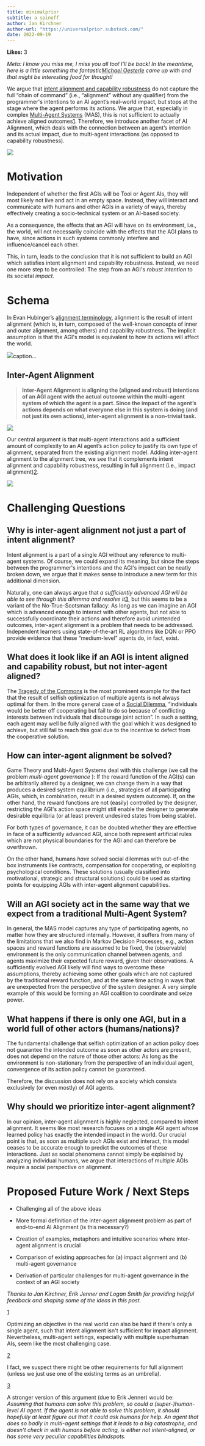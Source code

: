 ```yaml
---
title: minimalprior
subtitle: a spinoff
author: Jan Kirchner
author-url: "https://universalprior.substack.com/"
date: 2022-09-19
---
```


**Likes:** 3

_Meta: I know you miss me, I miss you all too! I’ll be back! In the meantime, here is a little something the fantastic[Michael Oesterle](https://www.linkedin.com/in/michael-oesterle/?originalSubdomain=de) came up with and that might be interesting food for thought!_

We argue that [intent alignment and capability robustness](https://www.alignmentforum.org/posts/SzecSPYxqRa5GCaSF/clarifying-inner-alignment-terminology) do not capture the full “chain of command” (i.e., “alignment” without any qualifier) from the programmer's intentions to an AI agent’s real-world impact, but stops at the stage where the agent performs its actions. We argue that, especially in complex [Multi-Agent Systems](https://en.wikipedia.org/wiki/Multi-agent_system) (MAS), this is not sufficient to actually achieve aligned outcomes[1](https://universalprior.substack.com/p/the-inter-agent-facet-of-ai-alignment#footnote-1-73850726). Therefore, we introduce another facet of AI Alignment, which deals with the connection between an agent’s intention and its actual impact, due to multi-agent interactions (as opposed to capability robustness).

[![](https://substackcdn.com/image/fetch/w_1456,c_limit,f_auto,q_auto:good,fl_progressive:steep/https%3A%2F%2Fbucketeer-e05bbc84-baa3-437e-9518-adb32be77984.s3.amazonaws.com%2Fpublic%2Fimages%2F122353f4-7fa8-45c4-9f02-783b17a8c2c6_1024x1024.png)](https://substackcdn.com/image/fetch/f_auto,q_auto:good,fl_progressive:steep/https%3A%2F%2Fbucketeer-e05bbc84-baa3-437e-9518-adb32be77984.s3.amazonaws.com%2Fpublic%2Fimages%2F122353f4-7fa8-45c4-9f02-783b17a8c2c6_1024x1024.png)

# Motivation

Independent of whether the first AGIs will be Tool or Agent AIs, they will most likely not live and act in an empty space. Instead, they will interact and communicate with humans and other AGIs in a variety of ways, thereby effectively creating a socio-technical system or an AI-based society.

As a consequence, the effects that an AGI will have on its environment, i.e., the world, will not necessarily coincide with the effects that the AGI plans to have, since actions in such systems commonly interfere and influence/cancel each other.

This, in turn, leads to the conclusion that it is not sufficient to build an AGI which satisfies intent alignment and capability robustness. Instead, we need one more step to be controlled: The step from an AGI's _robust intention_ to its societal _impact_.

# Schema

In Evan Hubinger’s [alignment terminology](https://www.alignmentforum.org/posts/SzecSPYxqRa5GCaSF/clarifying-inner-alignment-terminology), alignment is the result of intent alignment (which is, in turn, composed of the well-known concepts of inner and outer alignment, among others) and capability robustness. The implicit assumption is that the AGI's model is equivalent to how its actions will affect the world.

[![](https://substackcdn.com/image/fetch/w_1456,c_limit,f_auto,q_auto:good,fl_progressive:steep/https%3A%2F%2Fbucketeer-e05bbc84-baa3-437e-9518-adb32be77984.s3.amazonaws.com%2Fpublic%2Fimages%2F73a3aeb7-b738-4cdc-97f1-cf6d7afc336c_402x242.png)](https://substackcdn.com/image/fetch/f_auto,q_auto:good,fl_progressive:steep/https%3A%2F%2Fbucketeer-e05bbc84-baa3-437e-9518-adb32be77984.s3.amazonaws.com%2Fpublic%2Fimages%2F73a3aeb7-b738-4cdc-97f1-cf6d7afc336c_402x242.png)caption...

## Inter-Agent Alignment

>  **Inter-Agent Alignment is aligning the (aligned and robust) intentions of an AGI agent with the actual outcome within the multi-agent system of which the agent is a part. Since the impact of the agent’s actions depends on what everyone else in this system is doing (and not just its own actions), inter-agent alignment is a non-trivial task.**

[![](https://substackcdn.com/image/fetch/w_1456,c_limit,f_auto,q_auto:good,fl_progressive:steep/https%3A%2F%2Fbucketeer-e05bbc84-baa3-437e-9518-adb32be77984.s3.amazonaws.com%2Fpublic%2Fimages%2F861a63b4-8f1f-40b4-ba58-38356ebef039_642x242.png)](https://substackcdn.com/image/fetch/f_auto,q_auto:good,fl_progressive:steep/https%3A%2F%2Fbucketeer-e05bbc84-baa3-437e-9518-adb32be77984.s3.amazonaws.com%2Fpublic%2Fimages%2F861a63b4-8f1f-40b4-ba58-38356ebef039_642x242.png)

Our central argument is that multi-agent interactions add a sufficient amount of complexity to an AI agent’s action policy to justify its own type of alignment, separated from the existing alignment model. Adding inter-agent alignment to the alignment tree, we see that it complements intent alignment and capability robustness, resulting in full alignment (i.e., impact alignment)[2](https://universalprior.substack.com/p/the-inter-agent-facet-of-ai-alignment#footnote-2-73850726). 

[![](https://substackcdn.com/image/fetch/w_1456,c_limit,f_auto,q_auto:good,fl_progressive:steep/https%3A%2F%2Fbucketeer-e05bbc84-baa3-437e-9518-adb32be77984.s3.amazonaws.com%2Fpublic%2Fimages%2F899355b4-3aec-47b3-9ef2-a78ca07ad89b_1920x2048.png)](https://substackcdn.com/image/fetch/f_auto,q_auto:good,fl_progressive:steep/https%3A%2F%2Fbucketeer-e05bbc84-baa3-437e-9518-adb32be77984.s3.amazonaws.com%2Fpublic%2Fimages%2F899355b4-3aec-47b3-9ef2-a78ca07ad89b_1920x2048.png)

# Challenging Questions

## Why is inter-agent alignment not just a part of intent alignment? 

Intent alignment is a part of a single AGI without any reference to multi-agent systems. Of course, we could expand its meaning, but since the steps between the programmer's intentions and the AGI's impact can be neatly broken down, we argue that it makes sense to introduce a new term for this additional dimension.

Naturally, one can always argue that _a sufficiently advanced AGI will be able to see through this dilemma and resolve it_[3](https://universalprior.substack.com/p/the-inter-agent-facet-of-ai-alignment#footnote-3-73850726), but this seems to be a variant of the No-True-Scotsman fallacy: As long as we can imagine an AGI which is advanced enough to interact with other agents, but not able to successfully coordinate their actions and therefore avoid unintended outcomes, inter-agent alignment is a problem that needs to be addressed. Independent learners using state-of-the-art RL algorithms like DQN or PPO provide evidence that these “medium-level” agents do, in fact, exist.

## What does it look like if an AGI is intent aligned and capability robust, but not inter-agent aligned? 

The [Tragedy of the Commons](https://en.wikipedia.org/wiki/Tragedy_of_the_commons) is the most prominent example for the fact that the result of selfish optimization of multiple agents is not always optimal for them. In the more general case of a [Social Dilemma](https://en.wikipedia.org/wiki/Collective_action_problem), “individuals would be better off cooperating but fail to do so because of conflicting interests between individuals that discourage joint action”. In such a setting, each agent may well be fully aligned with the goal which it was designed to achieve, but still fail to reach this goal due to the incentive to defect from the cooperative solution.

## How can inter-agent alignment be solved?

Game Theory and Multi-Agent Systems deal with this challenge (we call the problem _multi-agent governance_ ): If the reward function of the AGI(s) can be arbitrarily altered by a designer, we can change them in a way that produces a desired system equilibrium (i.e., strategies of all participating AGIs, which, in combination, result in a desired system outcome). If, on the other hand, the reward functions are not (easily) controlled by the designer, restricting the AGI's action space might still enable the designer to generate desirable equilibria (or at least prevent undesired states from being stable).

For both types of governance, it can be doubted whether they are effective in face of a sufficiently advanced AGI, since both represent artificial rules which are not physical boundaries for the AGI and can therefore be overthrown.

On the other hand, humans _have_ solved social dilemmas with out-of-the box instruments like contracts, compensation for cooperating, or exploiting psychological conditions. These solutions (usually classified into motivational, strategic and structural solutions) could be used as starting points for equipping AGIs with inter-agent alignment capabilities. 

## Will an AGI society act in the same way that we expect from a traditional Multi-Agent System?

In general, the MAS model captures any type of participating agents, no matter how they are structured internally. However, it suffers from many of the limitations that we also find in Markov Decision Processes, e.g., action spaces and reward functions are assumed to be fixed, the (observable) environment is the only communication channel between agents, and agents maximize their expected future reward, given their observations. A sufficiently evolved AGI likely will find ways to overcome these assumptions, thereby achieving some other goals which are not captured by the traditional reward function, and at the same time acting in ways that are unexpected from the perspective of the system designer. A very simple example of this would be forming an AGI coalition to coordinate and seize power.

## What happens if there is only one AGI, but in a world full of other actors (humans/nations)?

The fundamental challenge that selfish optimization of an action policy does not guarantee the intended outcome as soon as other actors are present, does not depend on the nature of those other actors: As long as the environment is non-stationary from the perspective of an individual agent, convergence of its action policy cannot be guaranteed.

Therefore, the discussion does not rely on a society which consists exclusively (or even mostly) of AGI agents.

## Why should we prioritize inter-agent alignment?

In our opinion, inter-agent alignment is highly neglected, compared to intent alignment. It seems like most research focuses on a single AGI agent whose learned policy has exactly the intended impact in the world. Our crucial point is that, as soon as multiple such AGIs exist and interact, this model ceases to be accurate enough to predict the outcomes of these interactions. Just as social phenomena cannot simply be explained by analyzing individual humans, we argue that interactions of multiple AGIs require a social perspective on alignment.

# Proposed Future Work / Next Steps

  * Challenging all of the above ideas

  * More formal definition of the inter-agent alignment problem as part of end-to-end AI Alignment (is this necessary?)

  * Creation of examples, metaphors and intuitive scenarios where inter-agent alignment is crucial

  * Comparison of existing approaches for (a) impact alignment and (b) multi-agent governance

  * Derivation of particular challenges for multi-agent governance in the context of an AGI society




 _Thanks to Jan Kirchner, Erik Jenner and Logan Smith for providing helpful feedback and shaping some of the ideas in this post._

[1](https://universalprior.substack.com/p/the-inter-agent-facet-of-ai-alignment#footnote-anchor-1-73850726)

Optimizing an objective in the real world can also be hard if there's only a single agent, such that intent alignment isn't sufficient for impact alignment. Nevertheless, multi-agent settings, especially with multiple superhuman AIs, seem like the most challenging case.

[2](https://universalprior.substack.com/p/the-inter-agent-facet-of-ai-alignment#footnote-anchor-2-73850726)

I fact, we suspect there might be other requirements for full alignment (unless we just use one of the existing terms as an umbrella).

[3](https://universalprior.substack.com/p/the-inter-agent-facet-of-ai-alignment#footnote-anchor-3-73850726)

A stronger version of this argument (due to Erik Jenner) would be: _Assuming that humans can solve this problem, so could a (super-)human-level AI agent. If the agent is not able to solve this problem, it should hopefully at least figure out that it could ask humans for help. An agent that does so badly in multi-agent settings that it leads to a big catastrophe, and doesn't check in with humans before acting, is either not intent-aligned, or has some very peculiar capabilities blindspots._
